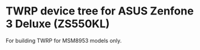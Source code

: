 TWRP device tree for ASUS Zenfone 3 Deluxe (ZS550KL)
========================================================

For building TWRP for MSM8953 models only.
